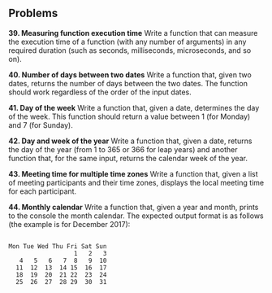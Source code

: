 ## Problems

**39. Measuring function execution time**
Write a function that can measure the execution time of a function (with any number of
arguments) in any required duration (such as seconds, milliseconds, microseconds, and so on).

**40. Number of days between two dates**
Write a function that, given two dates, returns the number of days between the two dates. The function should work regardless of the order of the input dates.

**41. Day of the week**
Write a function that, given a date, determines the day of the week. This function should return a value between 1 (for Monday) and 7 (for Sunday).


**42. Day and week of the year**
Write a function that, given a date, returns the day of the year (from 1 to 365 or 366 for leap years) and another function that, for the same input, returns the calendar week of the year.

**43. Meeting time for multiple time zones**
Write a function that, given a list of meeting participants and their time zones, displays the local meeting time for each participant.

**44. Monthly calendar**
Write a function that, given a year and month, prints to the console the month calendar. The expected output format is as follows (the example is for December 2017):


```

Mon Tue Wed Thu Fri Sat Sun
				  1   2   3
   4   5   6   7  8   9  10
  11  12  13  14 15  16  17
  18  19  20  21 22  23  24
  25  26  27  28 29  30  31

 ```